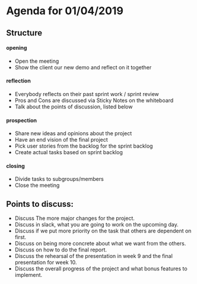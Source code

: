 # Agenda for 01/04/2019

## Structure
#### opening
* Open the meeting
* Show the client our new demo and reflect on it together

#### reflection
* Everybody reflects on their past sprint work / sprint review
* Pros and Cons are discussed via Sticky Notes on the whiteboard
* Talk about the points of discussion, listed below

#### prospection
* Share new ideas and opinions about the project
* Have an end vision of the final project
* Pick user stories from the backlog for the sprint backlog
* Create actual tasks based on sprint backlog

#### closing
* Divide tasks to subgroups/members
* Close the meeting

## Points to discuss:   
* Discuss The more major changes for the project.
* Discuss in slack, what you are going to work on the upcoming day.
* Discuss if we put more priority on the task that others are dependent on first.
* Discuss on being more concrete about what we want from the others. 
* Discuss on how to do the final report.
* Discuss the rehearsal of the presentation in week 9 and the final presentation for week 10.
* Discuss the overall progress of the project and what bonus features to implement.
